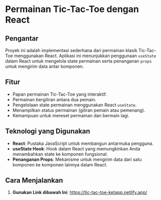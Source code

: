 # Permainan Tic-Tac-Toe dengan React

## Pengantar

Proyek ini adalah implementasi sederhana dari permainan klasik Tic-Tac-Toe menggunakan React. Aplikasi ini menunjukkan penggunaan `useState` dalam React untuk mengelola state permainan serta penanganan `props` untuk mengirim data antar komponen.

## Fitur

- Papan permainan Tic-Tac-Toe yang interaktif.
- Permainan bergiliran antara dua pemain.
- Pengelolaan state permainan menggunakan React `useState`.
- Menampilkan status permainan (giliran pemain atau pemenang).
- Kemampuan untuk mereset permainan dan bermain lagi.

## Teknologi yang Digunakan

- **React**: Pustaka JavaScript untuk membangun antarmuka pengguna.
- **useState Hook**: Hook dalam React yang memungkinkan Anda menambahkan state ke komponen fungsional.
- **Penanganan Props**: Mekanisme untuk mengirim data dari satu komponen ke komponen lainnya dalam React.

## Cara Menjalankan

1. **Gunakan Link dibawah Ini**:
   https://tic-tac-toe-ketapp.netlify.app/
